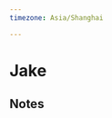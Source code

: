 ```yaml
---
timezone: Asia/Shanghai

---
```


# Jake

 
   
## Notes

<!-- Content_START -->



### 

<!-- Content_END -->
